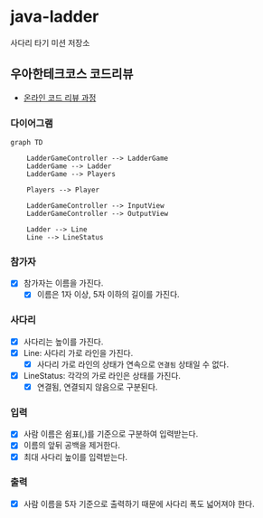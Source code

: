 # java-ladder

사다리 타기 미션 저장소

## 우아한테크코스 코드리뷰

- [온라인 코드 리뷰 과정](https://github.com/woowacourse/woowacourse-docs/blob/master/maincourse/README.md)

### 다이어그램

```mermaid
graph TD

    LadderGameController --> LadderGame
    LadderGame --> Ladder
    LadderGame --> Players

    Players --> Player

    LadderGameController --> InputView
    LadderGameController --> OutputView

    Ladder --> Line
    Line --> LineStatus
```

### 참가자

- [x] 참가자는 이름을 가진다.
    - [x] 이름은 1자 이상, 5자 이하의 길이를 가진다.

### 사다리

- [x] 사다리는 높이를 가진다.
- [x] Line: 사다리 가로 라인을 가진다.
    - [x] 사다리 가로 라인의 상태가 연속으로 `연결됨` 상태일 수 없다.
- [x] LineStatus: 각각의 가로 라인은 상태를 가진다.
    - [x] 연결됨, 연결되지 않음으로 구분된다.

### 입력

- [x] 사람 이름은 쉼표(,)를 기준으로 구분하여 입력받는다.
- [x] 이름의 앞뒤 공백을 제거한다.
- [x] 최대 사다리 높이를 입력받는다.

### 출력

- [x] 사람 이름을 5자 기준으로 출력하기 때문에 사다리 폭도 넓어져야 한다.


